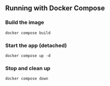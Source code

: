 

## Running with Docker Compose

### Build the image
`docker compose build`

### Start the app (detached)
`docker compose up -d`

### Stop and clean up
`docker compose down`
